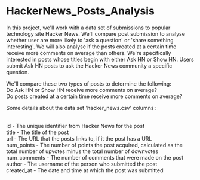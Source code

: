 # HackerNews_Posts_Analysis
In this project, we'll work with a data set of submissions to popular technology site Hacker News. We'll compare post submission to analyse whether user are more likely to 'ask a question' or 'share something interesting'. We will also analyse if the posts created at a certain time receive more comments on average than others.
We're specifically interested in posts whose titles begin with either Ask HN or Show HN. Users submit Ask HN posts to ask the Hacker News community a specific question.

We'll compare these two types of posts to determine the following:<br>
Do Ask HN or Show HN receive more comments on average?<br>
Do posts created at a certain time receive more comments on average?

Some details about the data set 'hacker_news.csv' columns :<br> <br>

id - The unique identifier from Hacker News for the post<br>
title - The title of the post<br>
url - The URL that the posts links to, if it the post has a URL<br>
num_points - The number of points the post acquired, calculated as the total number of upvotes minus the total number of downvotes<br>
num_comments - The number of comments that were made on the post<br>
author - The username of the person who submitted the post<br>
created_at - The date and time at which the post was submitted<br>
